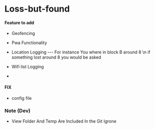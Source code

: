 # Loss-but-found


#### Feature to add 
* Geofencing 
* Pwa Functionality 
* Location Logging --- For instance You where in block B around 8 \n if something lost around 8  you would be asked 

* Wifi list Logging 
* 


#### FIX 
* config file 


### Note (Dev)
* View Folder And Temp Are Included In the Git Igrone